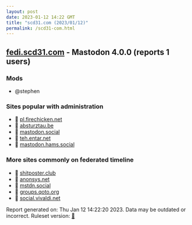```yaml
---
layout: post
date: 2023-01-12 14:22 GMT
title: "scd31.com (2023/01/12)"
permalink: /scd31-com.html
---
```


## [fedi.scd31.com](https://fedi.scd31.com) - Mastodon 4.0.0 (reports 1 users)

### Mods
 * @stephen

### Sites popular with administration

* 🐘 [pl.firechicken.net](/pl-firechicken-net.html)
* 🐘 [absturztau.be](/absturztau-be.html)
* 🐘 [mastodon.social](/mastodon-social.html)
* 🐘 [teh.entar.net](/teh-entar-net.html)
* 🐘 [mastodon.hams.social](/mastodon-hams-social.html)

### More sites commonly on federated timeline

* 🐘 [shitposter.club](/shitposter-club.html)
* 🐘 [anonsys.net](/anonsys-net.html)
* 🐘 [mstdn.social](/mstdn-social.html)
* 🐘 [groups.qoto.org](/groups-qoto-org.html)
* 🐘 [social.vivaldi.net](/social-vivaldi-net.html)

Report generated on: Thu Jan 12 14:22:20 2023. Data may be outdated or incorrect.
Ruleset version: [🧁](/version-cupcake)
